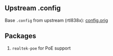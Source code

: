## Upstream .config

Base `.config` from upstream (rtl838x): [config.orig](https://downloads.openwrt.org/releases/${OPENWRT_VERSION}/targets/realtek/rtl838x/config.buildinfo)

## Packages

1. `realtek-poe` for PoE support
